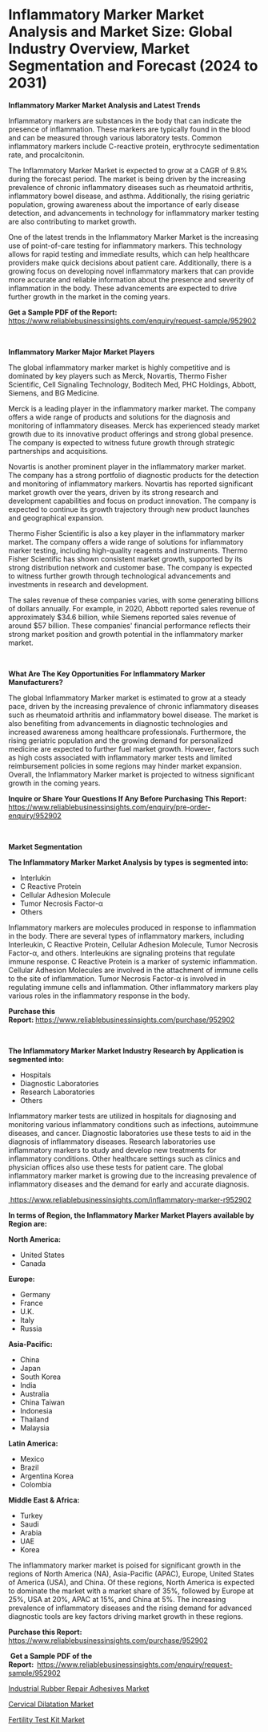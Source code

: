 <p><h1>Inflammatory Marker Market Analysis and Market Size: Global Industry Overview, Market Segmentation and Forecast (2024 to 2031)</h1></p><p><strong>Inflammatory Marker Market Analysis and Latest Trends</strong></p>
<p><p>Inflammatory markers are substances in the body that can indicate the presence of inflammation. These markers are typically found in the blood and can be measured through various laboratory tests. Common inflammatory markers include C-reactive protein, erythrocyte sedimentation rate, and procalcitonin.</p><p>The Inflammatory Marker Market is expected to grow at a CAGR of 9.8% during the forecast period. The market is being driven by the increasing prevalence of chronic inflammatory diseases such as rheumatoid arthritis, inflammatory bowel disease, and asthma. Additionally, the rising geriatric population, growing awareness about the importance of early disease detection, and advancements in technology for inflammatory marker testing are also contributing to market growth.</p><p>One of the latest trends in the Inflammatory Marker Market is the increasing use of point-of-care testing for inflammatory markers. This technology allows for rapid testing and immediate results, which can help healthcare providers make quick decisions about patient care. Additionally, there is a growing focus on developing novel inflammatory markers that can provide more accurate and reliable information about the presence and severity of inflammation in the body. These advancements are expected to drive further growth in the market in the coming years.</p></p>
<p><strong>Get a Sample PDF of the Report:&nbsp;</strong> <a href="https://www.reliablebusinessinsights.com/enquiry/request-sample/952902">https://www.reliablebusinessinsights.com/enquiry/request-sample/952902</a></p>
<p>&nbsp;</p>
<p><strong>Inflammatory Marker Major Market Players</strong></p>
<p><p>The global inflammatory marker market is highly competitive and is dominated by key players such as Merck, Novartis, Thermo Fisher Scientific, Cell Signaling Technology, Boditech Med, PHC Holdings, Abbott, Siemens, and BG Medicine.</p><p>Merck is a leading player in the inflammatory marker market. The company offers a wide range of products and solutions for the diagnosis and monitoring of inflammatory diseases. Merck has experienced steady market growth due to its innovative product offerings and strong global presence. The company is expected to witness future growth through strategic partnerships and acquisitions.</p><p>Novartis is another prominent player in the inflammatory marker market. The company has a strong portfolio of diagnostic products for the detection and monitoring of inflammatory markers. Novartis has reported significant market growth over the years, driven by its strong research and development capabilities and focus on product innovation. The company is expected to continue its growth trajectory through new product launches and geographical expansion.</p><p>Thermo Fisher Scientific is also a key player in the inflammatory marker market. The company offers a wide range of solutions for inflammatory marker testing, including high-quality reagents and instruments. Thermo Fisher Scientific has shown consistent market growth, supported by its strong distribution network and customer base. The company is expected to witness further growth through technological advancements and investments in research and development.</p><p>The sales revenue of these companies varies, with some generating billions of dollars annually. For example, in 2020, Abbott reported sales revenue of approximately $34.6 billion, while Siemens reported sales revenue of around $57 billion. These companies' financial performance reflects their strong market position and growth potential in the inflammatory marker market.</p></p>
<p>&nbsp;</p>
<p><strong>What Are The Key Opportunities For Inflammatory Marker Manufacturers?</strong></p>
<p><p>The global Inflammatory Marker market is estimated to grow at a steady pace, driven by the increasing prevalence of chronic inflammatory diseases such as rheumatoid arthritis and inflammatory bowel disease. The market is also benefiting from advancements in diagnostic technologies and increased awareness among healthcare professionals. Furthermore, the rising geriatric population and the growing demand for personalized medicine are expected to further fuel market growth. However, factors such as high costs associated with inflammatory marker tests and limited reimbursement policies in some regions may hinder market expansion. Overall, the Inflammatory Marker market is projected to witness significant growth in the coming years.</p></p>
<p><strong>Inquire or Share Your Questions If Any Before Purchasing This Report:</strong> <a href="https://www.reliablebusinessinsights.com/enquiry/pre-order-enquiry/952902">https://www.reliablebusinessinsights.com/enquiry/pre-order-enquiry/952902</a></p>
<p>&nbsp;</p>
<p><strong>Market Segmentation</strong></p>
<p><strong>The Inflammatory Marker Market Analysis by types is segmented into:</strong></p>
<p><ul><li>Interlukin</li><li>C Reactive Protein</li><li>Cellular Adhesion Molecule</li><li>Tumor Necrosis Factor-α</li><li>Others</li></ul></p>
<p><p>Inflammatory markers are molecules produced in response to inflammation in the body. There are several types of inflammatory markers, including Interleukin, C Reactive Protein, Cellular Adhesion Molecule, Tumor Necrosis Factor-α, and others. Interleukins are signaling proteins that regulate immune response. C Reactive Protein is a marker of systemic inflammation. Cellular Adhesion Molecules are involved in the attachment of immune cells to the site of inflammation. Tumor Necrosis Factor-α is involved in regulating immune cells and inflammation. Other inflammatory markers play various roles in the inflammatory response in the body.</p></p>
<p><strong>Purchase this Report:&nbsp;</strong><a href="https://www.reliablebusinessinsights.com/purchase/952902">https://www.reliablebusinessinsights.com/purchase/952902</a></p>
<p>&nbsp;</p>
<p><strong>The Inflammatory Marker Market Industry Research by Application is segmented into:</strong></p>
<p><ul><li>Hospitals</li><li>Diagnostic Laboratories</li><li>Research Laboratories</li><li>Others</li></ul></p>
<p><p>Inflammatory marker tests are utilized in hospitals for diagnosing and monitoring various inflammatory conditions such as infections, autoimmune diseases, and cancer. Diagnostic laboratories use these tests to aid in the diagnosis of inflammatory diseases. Research laboratories use inflammatory markers to study and develop new treatments for inflammatory conditions. Other healthcare settings such as clinics and physician offices also use these tests for patient care. The global inflammatory marker market is growing due to the increasing prevalence of inflammatory diseases and the demand for early and accurate diagnosis.</p></p>
<p><a href="https://www.reliablebusinessinsights.com/inflammatory-marker-r952902">&nbsp;https://www.reliablebusinessinsights.com/inflammatory-marker-r952902</a></p>
<p><strong>In terms of Region, the Inflammatory Marker Market Players available by Region are:</strong></p>
<p>
    <p> <strong> North America: </strong>
        <ul>
            <li>United States</li>
            <li>Canada</li>
        </ul>
        </p> 
    <p> <strong> Europe: </strong>
        <ul>
            <li>Germany</li>
            <li>France</li>
            <li>U.K.</li>
            <li>Italy</li>
            <li>Russia</li>
        </ul>
        </p> 
    <p> <strong> Asia-Pacific: </strong>
        <ul>
            <li>China</li>
            <li>Japan</li>
            <li>South Korea</li>
            <li>India</li>
            <li>Australia</li>
            <li>China Taiwan</li>
            <li>Indonesia</li>
            <li>Thailand</li>
            <li>Malaysia</li>
        </ul>
        </p> 
    <p> <strong> Latin America: </strong>
        <ul>
            <li>Mexico</li>
            <li>Brazil</li>
            <li>Argentina Korea</li>
            <li>Colombia</li>
        </ul>
        </p> 
    <p> <strong> Middle East & Africa: </strong>
        <ul>
            <li>Turkey</li>
            <li>Saudi</li>
            <li>Arabia</li>
            <li>UAE</li>
            <li>Korea</li>
        </ul>
    </p>
    </p>
<p><p>The inflammatory marker market is poised for significant growth in the regions of North America (NA), Asia-Pacific (APAC), Europe, United States of America (USA), and China. Of these regions, North America is expected to dominate the market with a market share of 35%, followed by Europe at 25%, USA at 20%, APAC at 15%, and China at 5%. The increasing prevalence of inflammatory diseases and the rising demand for advanced diagnostic tools are key factors driving market growth in these regions.</p></p>
<p><strong>Purchase this Report: </strong><a href="https://www.reliablebusinessinsights.com/purchase/952902">https://www.reliablebusinessinsights.com/purchase/952902</a></p>
<p>&nbsp;<strong>Get a Sample PDF of the Report:&nbsp;&nbsp;</strong><a href="https://www.reliablebusinessinsights.com/enquiry/request-sample/952902">https://www.reliablebusinessinsights.com/enquiry/request-sample/952902</a></p>
<p><strong></strong></p>
<p><p><a href="https://www.linkedin.com/pulse/future-trends-global-industrial-rubber-repair-adhesives-1jk4f">Industrial Rubber Repair Adhesives Market</a></p><p><a href="https://github.com/marlinacrngin/Market-Research-Report-List-1/blob/main/cervical-dilatation-market.md">Cervical Dilatation Market</a></p><p><a href="https://github.com/KeeganBarrows2023/Market-Research-Report-List-2/blob/main/fertility-test-kit-market.md">Fertility Test Kit Market</a></p></p>